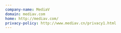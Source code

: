 ```yaml
---
company-name: MediaV
domain: mediav.com
home: http://mediav.com/
privacy-policy: http://www.mediav.cn/privacy1.html
---
```




